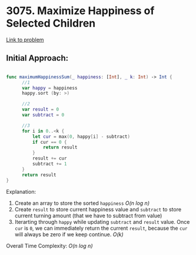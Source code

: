 # 3075. Maximize Happiness of Selected Children

[Link to problem](https://leetcode.com/problems/maximize-happiness-of-selected-children/)

## Initial Approach:

```Swift

func maximumHappinessSum(_ happiness: [Int], _ k: Int) -> Int {
      //1
      var happy = happiness
      happy.sort (by: >)

      //2
      var result = 0
      var subtract = 0

      //3
      for i in 0..<k {
          let cur = max(0, happy[i] - subtract)
          if cur == 0 {
              return result
          }
          result += cur
          subtract += 1
      }
      return result
}

```

Explanation:

1. Create an array to store the sorted `happiness` _O(n log n)_
2. Create `result` to store current happiness value and `subtract` to store current turning amount (that we have to subtract from value)
3. Iterarting through `happy` while updating `subtract` and `result` value. Once `cur` is `0`, we can immediately return the current `result`, because the `cur` will always be zero if we keep continue. _O(k)_

Overall Time Complexity: _O(n log n)_
